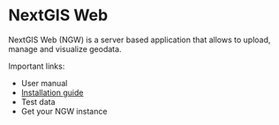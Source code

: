 NextGIS Web
==============


NextGIS Web (NGW) is a server based application that allows to upload, manage and visualize geodata.


Important links:

* User manual
* [Installation guide](https://github.com/nextgis/nextgisweb/wiki/Install-and-Update-on-Ubuntu)
* Test data
* Get your NGW instance
